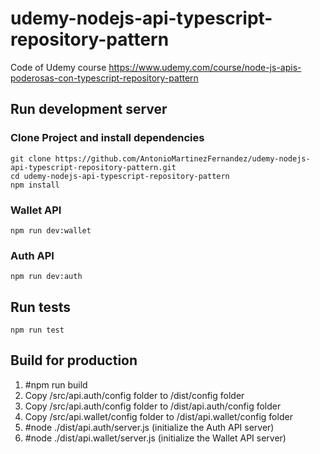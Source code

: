 # udemy-nodejs-api-typescript-repository-pattern

Code of Udemy course https://www.udemy.com/course/node-js-apis-poderosas-con-typescript-repository-pattern

## Run development server

### Clone Project and install dependencies

```
git clone https://github.com/AntonioMartinezFernandez/udemy-nodejs-api-typescript-repository-pattern.git
cd udemy-nodejs-api-typescript-repository-pattern
npm install
```

### Wallet API

```
npm run dev:wallet
```

### Auth API

```
npm run dev:auth
```

## Run tests

```
npm run test
```

## Build for production

1. #npm run build
2. Copy /src/api.auth/config folder to /dist/config folder
3. Copy /src/api.auth/config folder to /dist/api.auth/config folder
4. Copy /src/api.wallet/config folder to /dist/api.wallet/config folder
5. #node ./dist/api.auth/server.js (initialize the Auth API server)
6. #node ./dist/api.wallet/server.js (initialize the Wallet API server)
